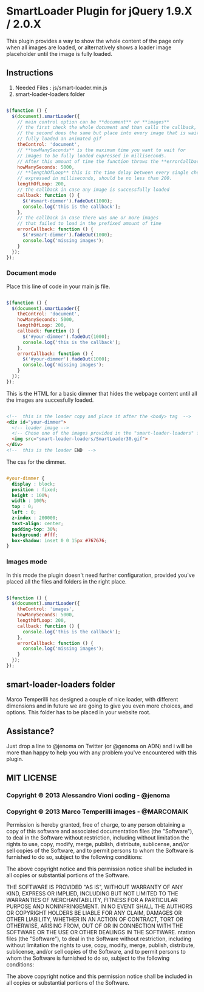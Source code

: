# SmartLoader Plugin for jQuery 1.9.X / 2.0.X

This plugin provides a way to show the whole content of the page only when all images are loaded, or alternatively shows a loader image placeholder until the image is fully loaded.

## Instructions

1. Needed Files : js/smart-loader.min.js
2. smart-loader-loaders folder

```javascript

$(function () {
  $(document).smartLoader({
    // main control option can be **document** or **images**
    // the first check the whole document and than calls the callback,
    // the second does the same but place into every image that is waiting to be
    // fully loaded an animated gif
    theControl: 'document',
    // **howManySeconds** is the maximum time you want to wait for
    // images to be fully loaded expressed in milliseconds.
    // After this amount of time the function throws the **errorCallback**
    howManySeconds: 5000,
    // **lengthOfLoop** this is the time delay between every single check loop,
    // expressed in milliseconds, should be no less than 200.
    lengthOfLoop: 200,
    // the callback in case any image is successfully loaded
    callback: function () {
      $('#smart-dimmer').fadeOut(1000);
      console.log('this is the callback');
    },
    // the callback in case there was one or more images
    // that failed to load in the prefixed amount of time
    errorCallback: function () {
      $('#smart-dimmer').fadeOut(1000);
      console.log('missing images');
    }
  });
});
```

### Document mode

Place this line of code in your main js file.

```javascript

$(function () {
  $(document).smartLoader({
    theControl: 'document',
    howManySeconds: 5000,
    lengthOfLoop: 200,
    callback: function () {
      $('#your-dimmer').fadeOut(1000);
      console.log('this is the callback');
    },
    errorCallback: function () {
      $('#your-dimmer').fadeOut(1000);
      console.log('missing images');
    }
  });
});
```

This is the HTML for a basic dimmer that hides the webpage content until all the images are succesfully loaded.

```html

<!--  this is the loader copy and place it after the <body> tag  -->
<div id="your-dimmer">
  <!-- loader image -->
  <!-- Chose one of the images provided in the "smart-loader-loaders" folder  -->
  <img src="smart-loader-loaders/SmartLoader30.gif">
</div>
<!--  this is the loader END  -->
```

The css for the dimmer.

```css

#your-dimmer {
  display : block;
  position : fixed;
  height : 100%;
  width : 100%;
  top : 0;
  left : 0;
  z-index : 200000;
  text-align: center;
  padding-top: 30%;
  background: #fff;
  box-shadow: inset 0 0 15px #767676;
}
```

### Images mode

In this mode the plugin doesn't need further configuration, provided you've placed all the files and folders in the right place.

```javascript

$(function () {
  $(document).smartLoader({
    theControl: 'images',
    howManySeconds: 5000,
    lengthOfLoop: 200,
    callback: function () {
      console.log('this is the callback');
    },
    errorCallback: function () {
      console.log('missing images');
    }
  });
});
```

## smart-loader-loaders folder

Marco Temperilli has designed a couple of nice loader, with different dimensions and in future we are going to give you even more choices, and
options. This folder has to be placed in your website root.


## Assistance?

Just drop a line to @jenoma on Twitter (or @genoma on ADN) and i will be more than happy to help you with any problem you've encountered with this
plugin.

## MIT LICENSE

### Copyright © 2013 Alessandro Vioni coding - @jenoma
### Copyright © 2013 Marco Temperilli images - @MARCOMAIK

Permission is hereby granted, free of charge, to any person obtaining a copy of this software and associated documentation files (the "Software"), to deal in the Software without restriction, including without limitation the rights to use, copy, modify, merge, publish, distribute, sublicense, and/or sell copies of the Software, and to permit persons to whom the Software is furnished to do so, subject to the following conditions:

The above copyright notice and this permission notice shall be included in all copies or substantial portions of the Software.

THE SOFTWARE IS PROVIDED "AS IS", WITHOUT WARRANTY OF ANY KIND, EXPRESS OR IMPLIED, INCLUDING BUT NOT LIMITED TO THE WARRANTIES OF MERCHANTABILITY, FITNESS FOR A PARTICULAR PURPOSE AND NONINFRINGEMENT. IN NO EVENT SHALL THE AUTHORS OR COPYRIGHT HOLDERS BE LIABLE FOR ANY CLAIM, DAMAGES OR OTHER LIABILITY, WHETHER IN AN ACTION OF CONTRACT, TORT OR OTHERWISE, ARISING FROM, OUT OF OR IN CONNECTION WITH THE SOFTWARE OR THE USE OR OTHER DEALINGS IN THE SOFTWARE.
ntation files (the "Software"), to deal in the Software without restriction, including without limitation the rights to use, copy, modify, merge, publish, distribute, sublicense, and/or sell copies of the Software, and to permit persons to whom the Software is furnished to do so, subject to the following conditions:

The above copyright notice and this permission notice shall be included in all copies or substantial portions of the Software.
